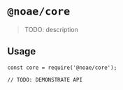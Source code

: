 # `@noae/core`

> TODO: description

## Usage

```
const core = require('@noae/core');

// TODO: DEMONSTRATE API
```
